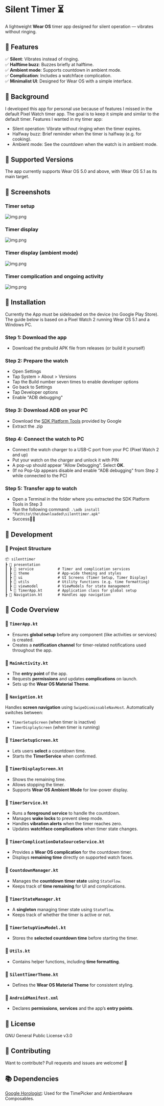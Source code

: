 # **Silent Timer ⏳**
A lightweight **Wear OS** timer app designed for silent operation — vibrates without ringing.

## **📌 Features**
 ✅ **Silent**: Vibrates instead of ringing.<br>
 ✅ **Halftime buzz**: Buzzes briefly at halftime.<br>
 ✅ **Ambient mode**: Supports countdown in ambient mode.<br>
 ✅ **Complication**: Includes a watchface complication.<br>
 ✅ **Minimalist UI**: Designed for Wear OS with a simple interface.<br>

## **🌌 Background**
I developed this app for personal use because of features I missed in the default Pixel Watch 
timer app. The goal is to keep it simple and similar to the default timer. Features I
wanted in my timer app:
- Silent operation: Vibrate without ringing when the timer expires.
- Halfway buzz: Brief reminder when the timer is halfway (e.g. for cooking).
- Ambient mode: See the countdown when the watch is in ambient mode.

## **🔧 Supported Versions**
The app currently supports Wear OS 5.0 and above, with Wear OS 5.1 as its main target.

## **📸 Screenshots**
### Timer setup
![img.png](screenshots/timer_setup_screen_small.png)
### Timer display
![img.png](screenshots/timer_display_screen_small.png)
### Timer display (ambient mode)
![img.png](screenshots/ambient_mode_small.png)
### Timer complication and ongoing activity
![img.png](screenshots/complication_small.png)

## **🚀 Installation**
Currently the App must be sideloaded on the device (no Google Play Store).
The guide below is based on a Pixel Watch 2 running Wear OS 5.1 and a Windows PC.

### **Step 1: Download the app**
- Download the prebuild APK file from releases (or build it yourself)

### **Step 2: Prepare the watch**
- Open Settings
- Tap System > About > Versions
- Tap the Build number seven times to enable developer options
- Go back to Settings
- Tap Developer options
- Enable "ADB debugging"

### **Step 3: Download ADB on your PC**
- Download the [SDK Platform Tools](https://developer.android.com/tools/releases/platform-tools) provided by Google
- Extract the .zip

### **Step 4: Connect the watch to PC**
- Connect the watch charger to a USB-C port from your PC (Pixel Watch 2 and up)
- Put your watch on the charger and unlock it with PIN
- A pop-up should appear "Allow Debugging". Select **OK**. 
- (If no Pop-Up appears disable and enable "ADB debugging" from Step 2 while connected to the PC)

### **Step 5: Transfer app to watch**
- Open a Terminal in the folder where you extracted the SDK Platform Tools in Step 3
- Run the following command: ```.\adb install "Path\to\the\downloaded\silenttimer.apk"```
- Success🎉🎉

## **🚀 Development**

### **📂 Project Structure**
```
📦 silenttimer
┣ 📂 presentation
┃ ┣ 📂 service           # Timer and complication services
┃ ┣ 📂 theme             # App-wide theming and styles
┃ ┣ 📂 ui                # UI Screens (Timer Setup, Timer Display)
┃ ┣ 📂 utils             # Utility functions (e.g. time formatting)
┃ ┣ 📂 viewmodel         # ViewModels for state management
┃ ┗ 📜 TimerApp.kt       # Application class for global setup
┣ 📜 Navigation.kt       # Handles app navigation
```  

## **📝 Code Overview**

### **🔹 `TimerApp.kt`**
- Ensures **global setup** before any component (like activities or services) is created.
- Creates a **notification channel** for timer-related notifications used throughout the app.

### **🔹 `MainActivity.kt`**
- The **entry point** of the app.
- Requests **permissions** and updates **complications** on launch.
- Sets up the **Wear OS Material Theme**.

### **🔹 `Navigation.kt`**
Handles **screen navigation** using `SwipeDismissableNavHost`. Automatically switches between:
- `TimerSetupScreen` (when timer is inactive)
- `TimerDisplayScreen` (when timer is running)

### **🔹 `TimerSetupScreen.kt`**
- Lets users **select** a countdown time.
- Starts the **TimerService** when confirmed.

### **🔹 `TimerDisplayScreen.kt`**
- Shows the remaining time.
- Allows stopping the timer.
- Supports **Wear OS Ambient Mode** for low-power display.

### **🔹 `TimerService.kt`**
- Runs a **foreground service** to handle the countdown.
- Manages **wake locks** to prevent sleep mode.
- Handles **vibration alerts** when the timer reaches zero.
- Updates **watchface complications** when timer state changes.

### **🔹 `TimerComplicationDataSourceService.kt`**
- Provides a **Wear OS complication** for the countdown timer.
- Displays **remaining time** directly on supported watch faces.

### **🔹 `CountdownManager.kt`**
- Manages the **countdown timer state** using `StateFlow`.
- Keeps track of **time remaining** for UI and complications.

### **🔹 `TimerStateManager.kt`**
- A **singleton** managing timer state using `StateFlow`.
- Keeps track of whether the timer is active or not.

### **🔹 `TimerSetupViewModel.kt`**
- Stores the **selected countdown time** before starting the timer.

### **🔹 `Utils.kt`**
- Contains helper functions, including **time formatting**.

### **🔹 `SilentTimerTheme.kt`**
- Defines the **Wear OS Material Theme** for consistent styling.

### **🔹 `AndroidManifest.xml`**
- Declares **permissions**, **services** and the app’s **entry points**.

## **📜 License**
GNU General Public License v3.0

## **🤝 Contributing**
Want to contribute? Pull requests and issues are welcome! 🎉

## **📚 Dependencies**
[Google Horologist](https://github.com/google/horologist): Used for the TimePicker and AmbientAware Composables.

